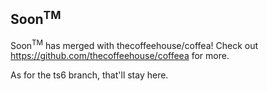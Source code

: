 Soon<sup>TM</sup>
-----------------

Soon<sup>TM</sup> has merged with thecoffeehouse/coffea! Check out https://github.com/thecoffeehouse/coffeea for more.

As for the ts6 branch, that'll stay here.

